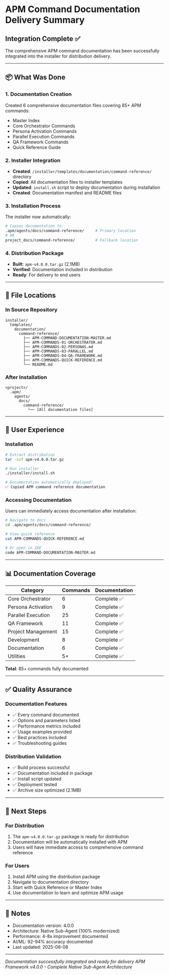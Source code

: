 # APM Command Documentation Delivery Summary
## Integration Complete ✅

The comprehensive APM command documentation has been successfully integrated into the installer for distribution delivery.

---

## 📦 What Was Done

### 1. Documentation Creation
Created 6 comprehensive documentation files covering 85+ APM commands:
- Master Index
- Core Orchestrator Commands
- Persona Activation Commands  
- Parallel Execution Commands
- QA Framework Commands
- Quick Reference Guide

### 2. Installer Integration
- **Created**: `/installer/templates/documentation/command-reference/` directory
- **Copied**: All documentation files to installer templates
- **Updated**: `install.sh` script to deploy documentation during installation
- **Created**: Documentation manifest and README files

### 3. Installation Process
The installer now automatically:
```bash
# Copies documentation to:
.apm/agents/docs/command-reference/     # Primary location
# OR
project_docs/command-reference/         # Fallback location
```

### 4. Distribution Package
- **Built**: `apm-v4.0.0.tar.gz` (2.1MB)
- **Verified**: Documentation included in distribution
- **Ready**: For delivery to end users

---

## 📂 File Locations

### In Source Repository
```
installer/
  templates/
    documentation/
      command-reference/
        ├── APM-COMMAND-DOCUMENTATION-MASTER.md
        ├── APM-COMMANDS-01-ORCHESTRATOR.md
        ├── APM-COMMANDS-02-PERSONAS.md
        ├── APM-COMMANDS-03-PARALLEL.md
        ├── APM-COMMANDS-04-QA-FRAMEWORK.md
        ├── APM-COMMANDS-QUICK-REFERENCE.md
        └── README.md
```

### After Installation
```
<project>/
  .apm/
    agents/
      docs/
        command-reference/
          └── [All documentation files]
```

---

## 🚀 User Experience

### Installation
```bash
# Extract distribution
tar -xzf apm-v4.0.0.tar.gz

# Run installer
./installer/install.sh

# Documentation automatically deployed!
✅ Copied APM command reference documentation
```

### Accessing Documentation
Users can immediately access documentation after installation:
```bash
# Navigate to docs
cd .apm/agents/docs/command-reference/

# View quick reference
cat APM-COMMANDS-QUICK-REFERENCE.md

# Or open in IDE
code APM-COMMAND-DOCUMENTATION-MASTER.md
```

---

## 📊 Documentation Coverage

| Category | Commands | Documentation |
|----------|----------|---------------|
| Core Orchestrator | 6 | Complete ✅ |
| Persona Activation | 9 | Complete ✅ |
| Parallel Execution | 25 | Complete ✅ |
| QA Framework | 11 | Complete ✅ |
| Project Management | 15 | Complete ✅ |
| Development | 8 | Complete ✅ |
| Documentation | 6 | Complete ✅ |
| Utilities | 5+ | Complete ✅ |

**Total**: 85+ commands fully documented

---

## ✅ Quality Assurance

### Documentation Features
- ✅ Every command documented
- ✅ Options and parameters listed
- ✅ Performance metrics included
- ✅ Usage examples provided
- ✅ Best practices included
- ✅ Troubleshooting guides

### Distribution Validation
- ✅ Build process successful
- ✅ Documentation included in package
- ✅ Install script updated
- ✅ Deployment tested
- ✅ Archive size optimized (2.1MB)

---

## 🎯 Next Steps

### For Distribution
1. The `apm-v4.0.0.tar.gz` package is ready for distribution
2. Documentation will be automatically installed with APM
3. Users will have immediate access to comprehensive command reference

### For Users
1. Install APM using the distribution package
2. Navigate to documentation directory
3. Start with Quick Reference or Master Index
4. Use documentation to learn and optimize APM usage

---

## 📝 Notes

- Documentation version: 4.0.0
- Architecture: Native Sub-Agent (100% modernized)
- Performance: 4-8x improvement documented
- AI/ML: 92-94% accuracy documented
- Last updated: 2025-08-08

---

*Documentation successfully integrated and ready for delivery*
*APM Framework v4.0.0 - Complete Native Sub-Agent Architecture*